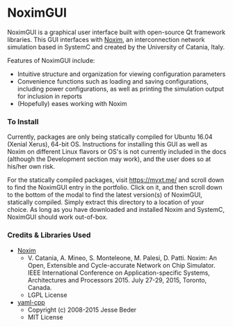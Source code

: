 # NoximGUI

NoximGUI is a graphical user interface built with open-source Qt framework libraries. This GUI interfaces with [Noxim](https://github.com/davidepatti/noxim), an interconnection network simulation based in SystemC and created by the University of Catania, Italy.

Features of NoximGUI include:
  - Intuitive structure and organization for viewing configuration parameters
  - Convenience functions such as loading and saving configurations, including power configurations, as well as printing the simulation output for inclusion in reports
  - (Hopefully) eases working with Noxim

### To Install
Currently, packages are only being statically compiled for Ubuntu 16.04 (Xenial Xerus), 64-bit OS. Instructions for installing this GUI as well as Noxim on different Linux flavors or OS's is not currently included in the docs (although the Development section may work), and the user does so at his/her own risk.

For the statically compiled packages, visit https://mvxt.me/ and scroll down to find the NoximGUI entry in the portfolio. Click on it, and then scroll down to the bottom of the modal to find the latest version(s) of NoximGUI, statically compiled. Simply extract this directory to a location of your choice. As long as you have downloaded and installed Noxim and SystemC, NoximGUI should work out-of-box.

### Credits & Libraries Used
* [Noxim](https://github.com/davidepatti/noxim)
  * V. Catania, A. Mineo, S. Monteleone, M. Palesi, D. Patti. Noxim: An Open, Extensible and Cycle-accurate Network on Chip Simulator. IEEE International Conference on Application-specific Systems, Architectures and Processors 2015. July 27-29, 2015, Toronto, Canada.
  * LGPL License
* [yaml-cpp](https://github.com/jbeder/yaml-cpp)
  * Copyright (c) 2008-2015 Jesse Beder
  * MIT License
 
